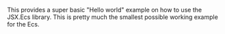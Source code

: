﻿This provides a super basic "Hello world" example on how to use the JSX.Ecs library. This is pretty much
the smallest possible working example for the Ecs.